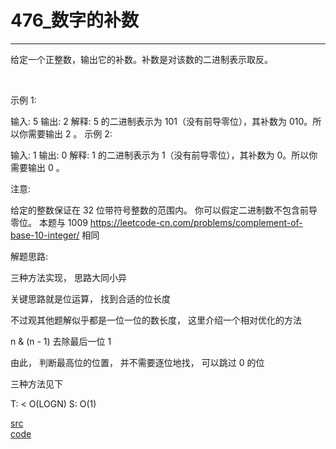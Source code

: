 # 476_数字的补数

---

给定一个正整数，输出它的补数。补数是对该数的二进制表示取反。

 

示例 1:

输入: 5
输出: 2
解释: 5 的二进制表示为 101（没有前导零位），其补数为 010。所以你需要输出 2 。
示例 2:

输入: 1
输出: 0
解释: 1 的二进制表示为 1（没有前导零位），其补数为 0。所以你需要输出 0 。
 

注意:

给定的整数保证在 32 位带符号整数的范围内。
你可以假定二进制数不包含前导零位。
本题与 1009 https://leetcode-cn.com/problems/complement-of-base-10-integer/ 相同


解题思路:

三种方法实现， 思路大同小异

关键思路就是位运算， 找到合适的位长度

不过观其他题解似乎都是一位一位的数长度， 这里介绍一个相对优化的方法

n & (n - 1) 去除最后一位 1

由此， 判断最高位的位置， 并不需要逐位地找， 可以跳过 0 的位

三种方法见下

T: < O(LOGN)
S: O(1)

[src](https://leetcode-cn.com/problems/number-complement/) <br>
[code](code/476.c) <br>
